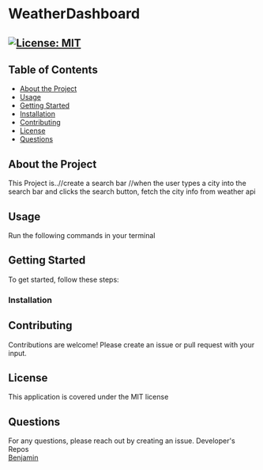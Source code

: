 # WeatherDashboard
[![License: MIT](https://img.shields.io/badge/License-MIT-yellow.svg)](https://opensource.org/licenses/MIT)
---
## Table of Contents
- [About the Project](#About-the-Project)
- [Usage](#Usage)
- [Getting Started](#Getting-Started)
- [Installation](#Installation)
- [Contributing](#Contributing)
- [License](#License)
- [Questions](#Questions)
## About the Project
This Project is..//create a search bar
//when the user types a city into the search bar and clicks the search button, fetch the city info from weather api
## Usage
Run the following commands in your terminal
## Getting Started
To get started, follow these steps:
### Installation
## Contributing
Contributions are welcome! Please create an issue or pull request with your input.
## License
This application is covered under the MIT license
## Questions
For any questions, please reach out by creating an issue.
Developer's Repos  
[Benjamin](http://github.com/opencbct)